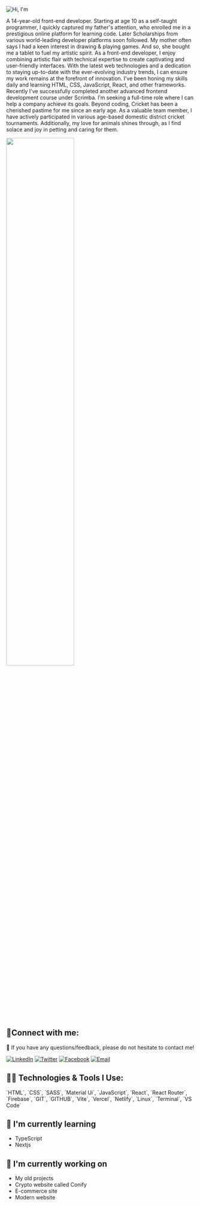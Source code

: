 ![Hi, I'm](https://github.com/bibartaks/bibartaks/assets/106395132/c8d550ee-27e7-4efc-9345-7df67f747bb4)

A 14-year-old front-end developer. Starting at age 10 as a self-taught programmer, I quickly captured my father's attention, who enrolled me in a prestigious online platform for learning code. Later Scholarships from various world-leading developer platforms soon followed. My mother often says I had a keen interest in drawing & playing games. And so, she bought me a tablet to fuel my artistic spirit. As a front-end developer, I enjoy combining artistic flair with technical expertise to create captivating and user-friendly interfaces. With the latest web technologies and a dedication to staying up-to-date with the ever-evolving industry trends, I can ensure my work remains at the forefront of innovation. I’ve been honing my skills daily and learning HTML, CSS, JavaScript, React, and other frameworks. Recently I've successfully completed another advanced frontend development course under Scrimba. I’m seeking a full-time role where I can help a company achieve its goals. Beyond coding, Cricket has been a cherished pastime for me since an early age. As a valuable team member, I have actively participated in various age-based domestic district cricket tournaments. Additionally, my love for animals shines through, as I find solace and joy in petting and caring for them.




<p align="left">
  <img width="60%" src="https://github-readme-streak-stats.herokuapp.com/?user=bibartaks&background=0D1117&sideNums=FFFFFF&sideLabels=9A9A9A&currStreakNum=FB8C00&dates=6E6E6E" />
</p>



## 🤝Connect with me:
💬 If you have any questions/feedback, please do not hesitate to contact me!
  
[![LinkedIn](https://img.shields.io/badge/LinkedIn-%230077B5.svg?style=for-the-badge&logo=linkedin&logoColor=white)](https://www.linkedin.com/in/your-profile-url/)
[![Twitter](https://img.shields.io/badge/Twitter-%231DA1F2.svg?style=for-the-badge&logo=twitter&logoColor=white)](https://twitter.com/your-handle)
[![Facebook](https://img.shields.io/badge/Facebook-%231877F2.svg?style=for-the-badge&logo=facebook&logoColor=white)](https://www.facebook.com/your-profile-url)
[![Email](https://img.shields.io/badge/Email-%23D14836.svg?style=for-the-badge&logo=gmail&logoColor=white)](mailto:your-email@example.com)


## 🧑‍💻 Technologies & Tools I Use:
<span width="60%">
  `HTML`, `CSS`, `SASS`, `Material Ui`, `JavaScript`, `React`, `React Router`, `Firebase`, `GIT`, `GITHUB`, `Vite`, `Vercel`, `Netlify`, `Linux`, `Terminal`, `VS Code`
</span>


## 🌱 I'm currently learning

- TypeScript
- Nextjs

## 🔭 I'm currently working on

-  My old projects
-  Crypto website called Conify
-  E-commerce site
-  Modern website 
